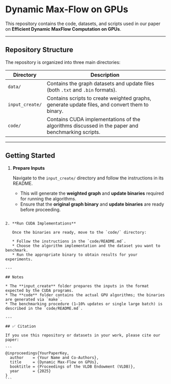 # Dynamic Max-Flow on GPUs 

This repository contains the code, datasets, and scripts used in our paper on **Efficient Dynamic MaxFlow Computation on GPUs**.

---

## Repository Structure

The repository is organized into three main directories:

| Directory      | Description                                                                                     |
|----------------|-------------------------------------------------------------------------------------------------|
| `data/`        | Contains the graph datasets and update files (both `.txt` and `.bin` formats).                 |
| `input_create/`| Contains scripts to create weighted graphs, generate update files, and convert them to binary. |
| `code/`        | Contains CUDA implementations of the algorithms discussed in the paper and benchmarking scripts.|

---

## Getting Started

1. **Prepare Inputs**

   Navigate to the `input_create/` directory and follow the instructions in its README.  

   - This will generate the **weighted graph** and **update binaries** required for running the algorithms.
   - Ensure that the **original graph binary** and **update binaries** are ready before proceeding.
````

2. **Run CUDA Implementations**

   Once the binaries are ready, move to the `code/` directory:

   * Follow the instructions in the `code/README.md`.
   * Choose the algorithm implementation and the dataset you want to benchmark.
   * Run the appropriate binary to obtain results for your experiments.

---

## Notes

* The **input_create** folder prepares the inputs in the format expected by the CUDA programs.
* The **code** folder contains the actual GPU algorithms; the binaries are generated via `make`.
* The benchmarking procedure (1–10% updates or single large batch) is described in the `code/README.md`.

---

## ✅ Citation

If you use this repository or datasets in your work, please cite our paper:

```
@inproceedings{YourPaperKey,
  author    = {Your Name and Co-Authors},
  title     = {Dynamic Max-Flow on GPUs},
  booktitle = {Proceedings of the VLDB Endowment (VLDB)},
  year      = {2025}
}
```



